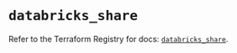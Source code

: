 # `databricks_share`

Refer to the Terraform Registry for docs: [`databricks_share`](https://registry.terraform.io/providers/databricks/databricks/1.68.0/docs/resources/share).
